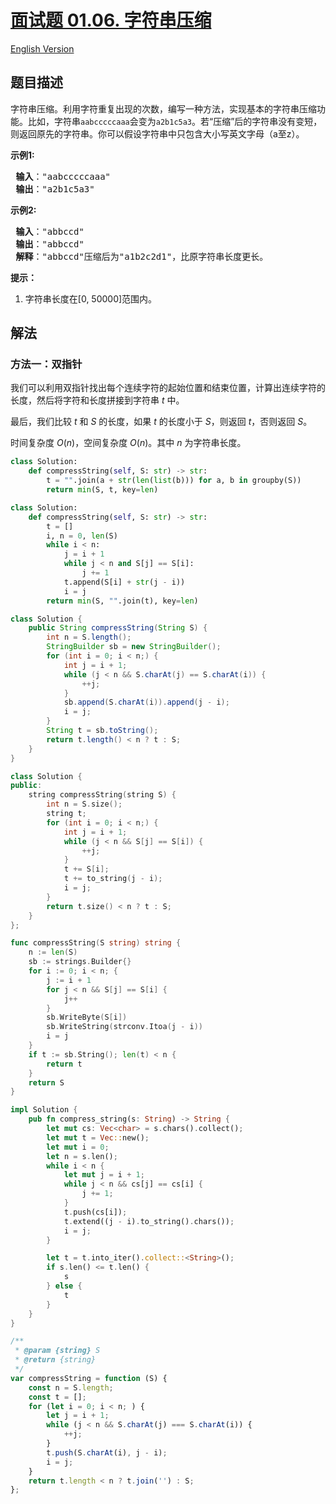 # [面试题 01.06. 字符串压缩](https://leetcode.cn/problems/compress-string-lcci)

[English Version](/lcci/01.06.Compress%20String/README_EN.md)

## 题目描述

<!-- 这里写题目描述 -->
<p>字符串压缩。利用字符重复出现的次数，编写一种方法，实现基本的字符串压缩功能。比如，字符串<code>aabcccccaaa</code>会变为<code>a2b1c5a3</code>。若“压缩”后的字符串没有变短，则返回原先的字符串。你可以假设字符串中只包含大小写英文字母（a至z）。</p>

<p> <strong>示例1:</strong></p>

<pre>
<strong> 输入</strong>："aabcccccaaa"
<strong> 输出</strong>："a2b1c5a3"
</pre>

<p> <strong>示例2:</strong></p>

<pre>
<strong> 输入</strong>："abbccd"
<strong> 输出</strong>："abbccd"
<strong> 解释</strong>："abbccd"压缩后为"a1b2c2d1"，比原字符串长度更长。
</pre>

<p><strong>提示：</strong></p>

<ol>
<li>字符串长度在[0, 50000]范围内。</li>
</ol>

## 解法

### 方法一：双指针

我们可以利用双指针找出每个连续字符的起始位置和结束位置，计算出连续字符的长度，然后将字符和长度拼接到字符串 $t$ 中。

最后，我们比较 $t$ 和 $S$ 的长度，如果 $t$ 的长度小于 $S$，则返回 $t$，否则返回 $S$。

时间复杂度 $O(n)$，空间复杂度 $O(n)$。其中 $n$ 为字符串长度。

<!-- tabs:start -->

```python
class Solution:
    def compressString(self, S: str) -> str:
        t = "".join(a + str(len(list(b))) for a, b in groupby(S))
        return min(S, t, key=len)
```

```python
class Solution:
    def compressString(self, S: str) -> str:
        t = []
        i, n = 0, len(S)
        while i < n:
            j = i + 1
            while j < n and S[j] == S[i]:
                j += 1
            t.append(S[i] + str(j - i))
            i = j
        return min(S, "".join(t), key=len)
```

```java
class Solution {
    public String compressString(String S) {
        int n = S.length();
        StringBuilder sb = new StringBuilder();
        for (int i = 0; i < n;) {
            int j = i + 1;
            while (j < n && S.charAt(j) == S.charAt(i)) {
                ++j;
            }
            sb.append(S.charAt(i)).append(j - i);
            i = j;
        }
        String t = sb.toString();
        return t.length() < n ? t : S;
    }
}
```

```cpp
class Solution {
public:
    string compressString(string S) {
        int n = S.size();
        string t;
        for (int i = 0; i < n;) {
            int j = i + 1;
            while (j < n && S[j] == S[i]) {
                ++j;
            }
            t += S[i];
            t += to_string(j - i);
            i = j;
        }
        return t.size() < n ? t : S;
    }
};
```

```go
func compressString(S string) string {
	n := len(S)
	sb := strings.Builder{}
	for i := 0; i < n; {
		j := i + 1
		for j < n && S[j] == S[i] {
			j++
		}
		sb.WriteByte(S[i])
		sb.WriteString(strconv.Itoa(j - i))
		i = j
	}
	if t := sb.String(); len(t) < n {
		return t
	}
	return S
}
```

```rust
impl Solution {
    pub fn compress_string(s: String) -> String {
        let mut cs: Vec<char> = s.chars().collect();
        let mut t = Vec::new();
        let mut i = 0;
        let n = s.len();
        while i < n {
            let mut j = i + 1;
            while j < n && cs[j] == cs[i] {
                j += 1;
            }
            t.push(cs[i]);
            t.extend((j - i).to_string().chars());
            i = j;
        }

        let t = t.into_iter().collect::<String>();
        if s.len() <= t.len() {
            s
        } else {
            t
        }
    }
}
```

```js
/**
 * @param {string} S
 * @return {string}
 */
var compressString = function (S) {
    const n = S.length;
    const t = [];
    for (let i = 0; i < n; ) {
        let j = i + 1;
        while (j < n && S.charAt(j) === S.charAt(i)) {
            ++j;
        }
        t.push(S.charAt(i), j - i);
        i = j;
    }
    return t.length < n ? t.join('') : S;
};
```

<!-- tabs:end -->

<!-- end -->
